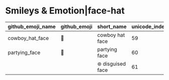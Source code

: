 # Smileys & Emotion|face-hat

|github_emoji_name|github_emoji|short_name|unicode_index|
|---|---|---|---|
|cowboy_hat_face|:cowboy_hat_face:|cowboy hat face|59|
|partying_face|:partying_face:|partying face|60|
|||⊛ disguised face|61|
